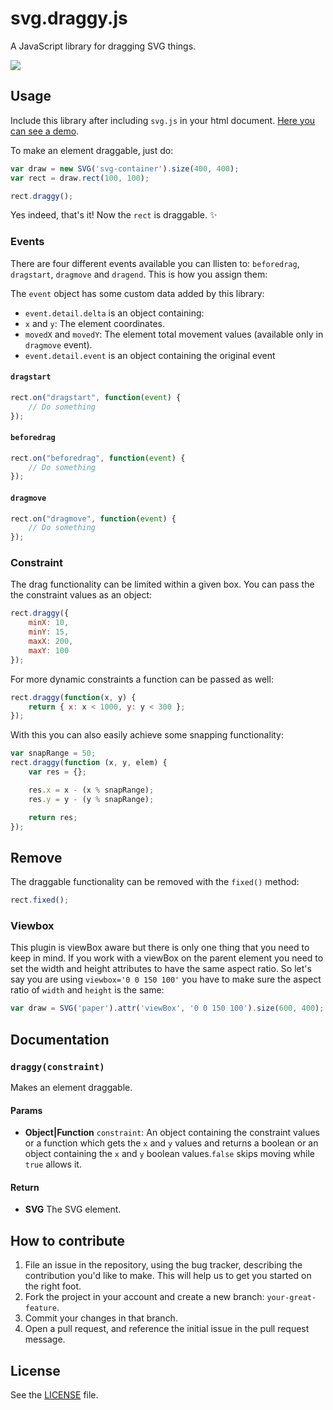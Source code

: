 # svg.draggy.js
A JavaScript library for dragging SVG things.

[![](http://i.imgur.com/tXn2w8f.jpg)](http://jillix.github.io/svg.draggy.js/)

## Usage
Include this library after including `svg.js` in your html document. [Here you can see a demo](http://jillix.github.io/svg.draggy.js/).

To make an element draggable, just do:

```js
var draw = new SVG('svg-container').size(400, 400);
var rect = draw.rect(100, 100);

rect.draggy();
```

Yes indeed, that's it! Now the `rect` is draggable. :sparkles:

### Events
There are four different events available you can llisten to: `beforedrag`, `dragstart`, `dragmove` and `dragend`. This is how you assign them:

The `event` object has some custom data added by this library:

 - `event.detail.delta` is an object containing:
  - `x` and `y`: The element coordinates.
  - `movedX` and `movedY`: The element total movement values (available only in `dragmove` event).
 - `event.detail.event` is an object containing the original event

#### `dragstart`

```js
rect.on("dragstart", function(event) {
    // Do something
});
```

#### `beforedrag`

```js
rect.on("beforedrag", function(event) {
    // Do something
});
```

#### `dragmove`

```js
rect.on("dragmove", function(event) {
    // Do something
});
```

### Constraint
The drag functionality can be limited within a given box. You can pass the the constraint values as an object:

```js
rect.draggy({
    minX: 10,
    minY: 15,
    maxX: 200,
    maxY: 100
});
```

For more dynamic constraints a function can be passed as well:

```js
rect.draggy(function(x, y) {
    return { x: x < 1000, y: y < 300 };
});
```

With this you can also easily achieve some snapping functionality:

```js
var snapRange = 50;
rect.draggy(function (x, y, elem) {
    var res = {};

    res.x = x - (x % snapRange);
    res.y = y - (y % snapRange);

    return res;
});
```


## Remove
The draggable functionality can be removed with the `fixed()` method:

```js
rect.fixed();
```


### Viewbox
This plugin is viewBox aware but there is only one thing that you need to keep in mind. If you work with a viewBox on the parent element you need to set the width and height attributes to have the same aspect ratio. So let's say you are using `viewbox='0 0 150 100'` you have to make sure the aspect ratio of `width` and `height` is the same:

```js
var draw = SVG('paper').attr('viewBox', '0 0 150 100').size(600, 400);
```

## Documentation
### `draggy(constraint)`
Makes an element draggable.

#### Params
- **Object|Function** `constraint`: An object containing the constraint values or a function which gets the `x` and `y` values
and returns a boolean or an object containing the `x` and `y`
boolean values.`false` skips moving while `true` allows it.

#### Return
- **SVG** The SVG element.


## How to contribute
1. File an issue in the repository, using the bug tracker, describing the
   contribution you'd like to make. This will help us to get you started on the
   right foot.
2. Fork the project in your account and create a new branch:
   `your-great-feature`.
3. Commit your changes in that branch.
4. Open a pull request, and reference the initial issue in the pull request
   message.

## License
See the [LICENSE](./LICENSE) file.

